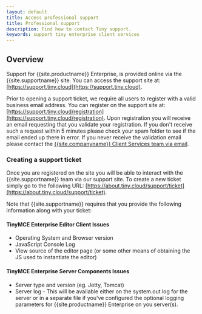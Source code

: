 ```yaml
---
layout: default
title: Access professional support
title: Professional support
description: Find how to contact Tiny support.
keywords: support tiny enterprise client services
---
```


## Overview

Support for {{site.productname}} Enterprise, is provided online via the {{site.supportname}} site.  You can access the support site at: [https://support.tiny.cloud](https://support.tiny.cloud).

Prior to opening a support ticket, we require all users to register with a valid business email address. You can register on the support site at: [https://support.tiny.cloud/registration](https://support.tiny.cloud/registration). Upon registration you will receive an email requesting that you validate your registration. If you don't receive such a request within 5 minutes please check your spam folder to see if the email ended up there in error. If you never receive the validation email please contact the [{{site.companyname}} Client Services team via email](mailto:clientservices@tiny.cloud).

### Creating a support ticket

Once you are registered on the site you will be able to interact with the {{site.supportname}} team via our support site.  To create a new ticket simply go to the following URL: [https://about.tiny.cloud/support/ticket](https://about.tiny.cloud/support/ticket).

Note that {{site.supportname}} requires that you provide the following information along with your ticket:

#### TinyMCE Enterprise Editor Client Issues

* Operating System and Browser version
* JavaScript Console Log
* View source of the editor page (or some other means of obtaining the JS used to instantiate the editor)

#### TinyMCE Enterprise Server Components Issues

* Server type and version (eg. Jetty, Tomcat)
* Server log - This will be available either on the system.out log for the server or in a separate file if you've configured the optional logging parameters for {{site.productname}} Enterprise on you server(s).
